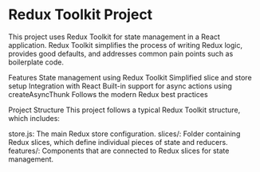 <h1>Redux Toolkit Project</h1>
This project uses Redux Toolkit for state management in a React application. Redux Toolkit simplifies the process of writing Redux logic, provides good defaults, and addresses common pain points such as boilerplate code.

Features
State management using Redux Toolkit
Simplified slice and store setup
Integration with React
Built-in support for async actions using createAsyncThunk
Follows the modern Redux best practices

Project Structure
This project follows a typical Redux Toolkit structure, which includes:

store.js: The main Redux store configuration.
slices/: Folder containing Redux slices, which define individual pieces of state and reducers.
features/: Components that are connected to Redux slices for state management.

